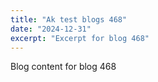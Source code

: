 ```yaml
---
title: "Ak test blogs 468"
date: "2024-12-31"
excerpt: "Excerpt for blog 468"
---
```


Blog content for blog 468